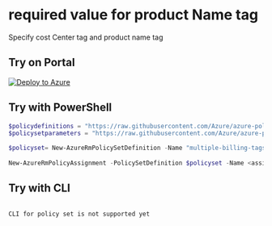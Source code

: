 # required value for product Name tag

Specify cost Center tag and product name tag

## Try on Portal

[![Deploy to Azure](http://azuredeploy.net/deploybutton.png)](https://aka.ms/getpolicy)

## Try with PowerShell

````powershell
$policydefinitions = "https://raw.githubusercontent.com/Azure/azure-policy-samples/master/samples/PolicyInitiatives/multiple-billing-tags/azurepolicyset.definitions.json"
$policysetparameters = "https://raw.githubusercontent.com/Azure/azure-policy-samples/master/samples/PolicyInitiatives/multiple-billing-tags/azurepolicyset.parameters.json"

$policyset= New-AzureRmPolicySetDefinition -Name "multiple-billing-tags" -DisplayName "required value for product Name tag" -Description "Specify cost Center tag and product name tag" -PolicyDefinition $policydefinitions -Parameter $policysetparameters 
 
New-AzureRmPolicyAssignment -PolicySetDefinition $policyset -Name <assignmentname> -Scope <scope>  -costCenterValue <required value for Cost Center tag> -productNameValue <required value for product Name tag>  -Sku @{"Name"="A1";"Tier"="Standard"}
````

## Try with CLI

````

CLI for policy set is not supported yet

````
